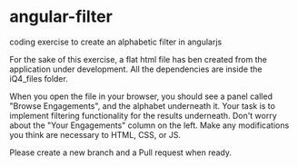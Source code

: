 # angular-filter
coding exercise to create an alphabetic filter in angularjs

For the sake of this exercise, a flat html file has ben created from the application under development. All the dependencies are inside the iQ4_files folder.

When you open the file in your browser, you should see a panel called "Browse Engagements", and the alphabet underneath it. Your task is to implement filtering functionality for the results underneath. Don't worry about the "Your Engagements" column on the left. Make any modifications you think are necessary to HTML, CSS, or JS.

Please create a new branch and a Pull request when ready.
